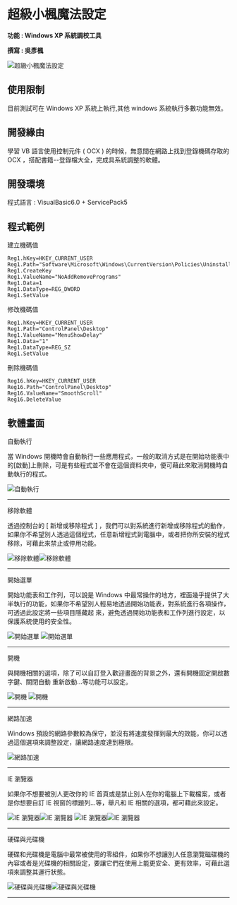 # 超級小楓魔法設定

**功能 : Windows XP 系統調校工具**

**撰寫 : 吳彥楓**

![超級小楓魔法設定](https://github.com/daidaiprince/image-database/blob/main/SUPERFENG01.png?raw=true "超級小楓魔法設定")
&emsp;
&emsp;
&emsp;
&emsp;

## 使用限制
目前測試可在 Windows XP 系統上執行,其他 windows 系統執行多數功能無效。

## 開發緣由
學習 VB 語言使用控制元件 ( OCX ) 的時候，無意間在網路上找到登錄機碼存取的 OCX ，搭配書籍--登錄檔大全，完成具系統調整的軟體。
&emsp;
&emsp;


## 開發環境
程式語言 : VisualBasic6.0 + ServicePack5




## 程式範例

建立機碼值
```
Reg1.hKey=HKEY_CURRENT_USER 
Reg1.Path="Software\Microsoft\Windows\CurrentVersion\Policies\Uninstall"
Reg1.CreateKey 
Reg1.ValueName="NoAddRemovePrograms" 
Reg1.Data=1 
Reg1.DataType=REG_DWORD 
Reg1.SetValue
```

修改機碼值
```
Reg1.hKey=HKEY_CURRENT_USER 
Reg1.Path="ControlPanel\Desktop" 
Reg1.ValueName="MenuShowDelay" 
Reg1.Data="1" 
Reg1.DataType=REG_SZ 
Reg1.SetValue
```

刪除機碼值
```
Reg16.hKey=HKEY_CURRENT_USER 
Reg16.Path="ControlPanel\Desktop" 
Reg16.ValueName="SmoothScroll" 
Reg16.DeleteValue
```



## 軟體畫面

自動執行

當 Windows 開機時會自動執行一些應用程式，一般的取消方式是在開始功能表中的[啟動]上刪除，可是有些程式並不會在這個資料夾中，便可藉此來取消開機時自動執行的程式。

![自動執行](https://github.com/daidaiprince/image-database/blob/main/SUPERFENG02.png?raw=true "自動執行")
***
移除軟體 

透過控制台的 [ 新增或移除程式 ] ，我們可以對系統進行新增或移除程式的動作，如果你不希望別人透過這個程式，任意新增程式到電腦中，或者把你所安裝的程式移除，可藉此來禁止或停用功能。 

![移除軟體](https://github.com/daidaiprince/image-database/blob/main/SUPERFENG03.png?raw=true "移除軟體")![移除軟體](https://github.com/daidaiprince/image-database/blob/main/SUPERFENG04.png?raw=true "移除軟體")
***
開始選單

開始功能表和工作列，可以說是 Windows 中最常操作的地方，裡面幾乎提供了大半執行的功能，如果你不希望別人輕易地透過開始功能表，對系統進行各項操作，可透過此設定將一些項目隱藏起 來，避免透過開始功能表和工作列進行設定，以保護系統使用的安全性。

![開始選單](https://github.com/daidaiprince/image-database/blob/main/SUPERFENG05.png?raw=true "開始選單")
![開始選單](https://github.com/daidaiprince/image-database/blob/main/SUPERFENG06.png?raw=true "開始選單")
***
開機 

與開機相關的選項，除了可以自訂登入歡迎畫面的背景之外，還有開機固定開啟數字鍵、關閉自動 重新啟動…等功能可以設定。

![開機](https://github.com/daidaiprince/image-database/blob/main/SUPERFENG07.png?raw=true "開機")
![開機](https://github.com/daidaiprince/image-database/blob/main/SUPERFENG08.png?raw=true "開機")
***
網路加速

Windows 預設的網路參數較為保守，並沒有將速度發揮到最大的效能，你可以透過這個選項來調整設定，讓網路速度達到極限。

![網路加速](https://github.com/daidaiprince/image-database/blob/main/SUPERFENG09.png?raw=true "網路加速")
***
IE 瀏覽器

如果你不想要被別人更改你的 IE 首頁或是禁止別人在你的電腦上下載檔案，或者是你想要自訂 IE 視窗的標題列…等，舉凡和 IE 相關的選項，都可藉此來設定。

![IE 瀏覽器](https://github.com/daidaiprince/image-database/blob/main/SUPERFENG10.png?raw=true "IE 瀏覽器")![IE 瀏覽器](https://github.com/daidaiprince/image-database/blob/main/SUPERFENG11.png?raw=true "IE 瀏覽器")
![IE 瀏覽器](https://github.com/daidaiprince/image-database/blob/main/SUPERFENG12.png?raw=true "IE 瀏覽器")![IE 瀏覽器](https://github.com/daidaiprince/image-database/blob/main/SUPERFENG13.png?raw=true "IE 瀏覽器")
***
硬碟與光碟機 
 
硬碟和光碟機是電腦中最常被使用的零組件，如果你不想讓別人任意瀏覽磁碟機的內容或者是光碟機的相關設定，要讓它們在使用上能更安全、更有效率，可藉此選項來調整其運行狀態。

![硬碟與光碟機](https://github.com/daidaiprince/image-database/blob/main/SUPERFENG14.png?raw=true "硬碟與光碟機")![硬碟與光碟機](https://github.com/daidaiprince/image-database/blob/main/SUPERFENG15.png?raw=true "硬碟與光碟機")
***








